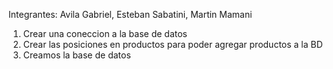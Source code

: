 Integrantes: Avila Gabriel, Esteban Sabatini, Martin Mamani
1) Crear una coneccion a la base de datos
2) Crear las posiciones en productos para poder agregar productos a la BD
3) Creamos la base de datos
